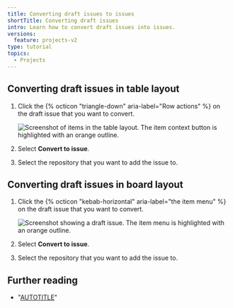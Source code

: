 ```yaml
---
title: Converting draft issues to issues
shortTitle: Converting draft issues
intro: Learn how to convert draft issues into issues.
versions:
  feature: projects-v2
type: tutorial
topics:
  - Projects
---
```


## Converting draft issues in table layout

1. Click the {% octicon "triangle-down" aria-label="Row actions" %} on the draft issue that you want to convert.
  
   ![Screenshot of items in the table layout. The item context button is highlighted with an orange outline.](/assets/images/help/projects-v2/item-context-menu-button-table.png)
  
1. Select **Convert to issue**.
1. Select the repository that you want to add the issue to.

## Converting draft issues in board layout

1. Click the {% octicon "kebab-horizontal" aria-label="the item menu" %} on the draft issue that you want to convert.
  
   ![Screenshot showing a draft issue. The item menu is highlighted with an orange outline.](/assets/images/help/projects-v2/item-context-menu-button-board.png)
  
1. Select **Convert to issue**.
1. Select the repository that you want to add the issue to.

## Further reading

- "[AUTOTITLE](/issues/planning-and-tracking-with-projects/managing-items-in-your-project/adding-items-to-your-project#creating-draft-issues)"
